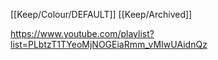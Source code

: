 [[Keep/Colour/DEFAULT]] [[Keep/Archived]] 

https://www.youtube.com/playlist?list=PLbtzT1TYeoMjNOGEiaRmm_vMIwUAidnQz
